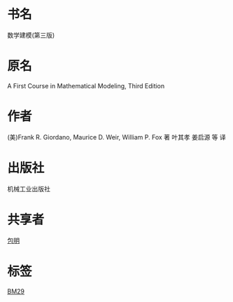 # 书名 #
数学建模(第三版)

# 原名 #
A First Course in Mathematical Modeling, Third Edition

# 作者 #
(美)Frank R. Giordano, Maurice D. Weir, William P. Fox 著
叶其孝 姜启源 等 译

# 出版社 #
机械工业出版社

# 共享者 #
[包明](BM.md)

# 标签 #
[BM29](BM29.md)